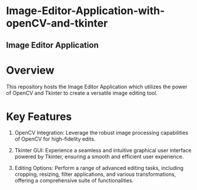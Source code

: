 # Image-Editor-Application-with-openCV-and-tkinter
 
## Image Editor Application

# Overview

This repository hosts the Image Editor Application which utilizes the power of OpenCV and Tkinter to create a versatile image editing tool. 

# Key Features

1. OpenCV Integration: Leverage the robust image processing capabilities of OpenCV for high-fidelity edits.

2. Tkinter GUI: Experience a seamless and intuitive graphical user interface powered by Tkinter, ensuring a smooth and efficient user experience.

3. Editing Options: Perform a range of advanced editing tasks, including cropping, resizing, filter applications, and various transformations, offering a comprehensive suite of functionalities.
 











 





